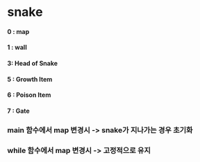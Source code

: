 # snake

#### 0 : map

#### 1 : wall

#### 3: Head of Snake

#### 5 : Growth Item

#### 6 : Poison Item

#### 7 : Gate

### main 함수에서 map 변경시 -> snake가 지나가는 경우 초기화

### while 함수에서 map 변경시 -> 고정적으로 유지
